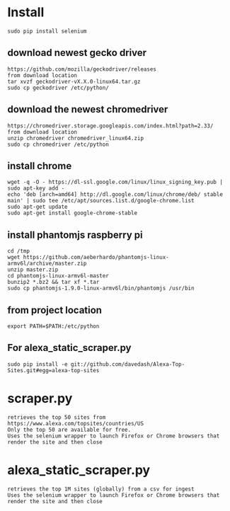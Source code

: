 # Install
    sudo pip install selenium

## download newest gecko driver
    https://github.com/mozilla/geckodriver/releases
    from download location
    tar xvzf geckodriver-vX.X.0-linux64.tar.gz
    sudo cp geckodriver /etc/python/
## download the newest chromedriver
    https://chromedriver.storage.googleapis.com/index.html?path=2.33/
    from download location
    unzip chromedriver chromedriver_linux64.zip
    sudo cp chromedriver /etc/python
## install chrome
    wget -q -O - https://dl-ssl.google.com/linux/linux_signing_key.pub | sudo apt-key add -
    echo 'deb [arch=amd64] http://dl.google.com/linux/chrome/deb/ stable main' | sudo tee /etc/apt/sources.list.d/google-chrome.list
    sudo apt-get update
    sudo apt-get install google-chrome-stable
## install phantomjs raspberry pi
    cd /tmp
    wget https://github.com/aeberhardo/phantomjs-linux-armv6l/archive/master.zip
    unzip master.zip
    cd phantomjs-linux-armv6l-master
    bunzip2 *.bz2 && tar xf *.tar
    sudo cp phantomjs-1.9.0-linux-armv6l/bin/phantomjs /usr/bin

## from project location
    export PATH=$PATH:/etc/python

## For alexa_static_scraper.py
    sudo pip install -e git://github.com/davedash/Alexa-Top-Sites.git#egg=alexa-top-sites

# scraper.py
    retrieves the top 50 sites from https://www.alexa.com/topsites/countries/US
    Only the top 50 are available for free.
    Uses the selenium wrapper to launch Firefox or Chrome browsers that render the site and then close

# alexa_static_scraper.py
    retrieves the top 1M sites (globally) from a csv for ingest
    Uses the selenium wrapper to launch Firefox or Chrome browsers that render the site and then close
